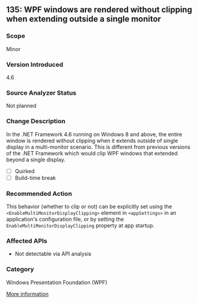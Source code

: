 ## 135: WPF windows are rendered without clipping when extending outside a single monitor

### Scope
Minor

### Version Introduced
4.6

### Source Analyzer Status
Not planned

### Change Description
In the .NET Framework 4.6 running on Windows 8 and above, the entire window is rendered without clipping when it extends outside of single display in a multi-monitor scenario. This is different from previous versions of the .NET Framework which would clip WPF windows that extended beyond a single display.

- [ ] Quirked
- [ ] Build-time break

### Recommended Action
This behavior (whether to clip or not) can be explicitly set using the `<EnableMultiMonitorDisplayClipping>` element in `<appSettings>` in an application's configuration file, or by setting the `EnableMultiMonitorDisplayClipping` property at app startup.

### Affected APIs
* Not detectable via API analysis

### Category
Windows Presentation Foundation (WPF)

[More information](https://msdn.microsoft.com/en-us/library/dn833125(v=vs.110).aspx#WPF)
